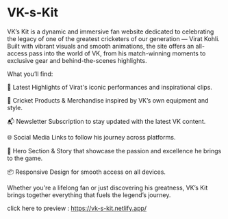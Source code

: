 # VK-s-Kit
VK’s Kit is a dynamic and immersive fan website dedicated to celebrating the legacy of one of the greatest cricketers of our generation — Virat Kohli. Built with vibrant visuals and smooth animations, the site offers an all-access pass into the world of VK, from his match-winning moments to exclusive gear and behind-the-scenes highlights.

What you’ll find:

🎥 Latest Highlights of Virat's iconic performances and inspirational clips.

🛒 Cricket Products & Merchandise inspired by VK’s own equipment and style.

📬 Newsletter Subscription to stay updated with the latest VK content.

🌐 Social Media Links to follow his journey across platforms.

🧢 Hero Section & Story that showcase the passion and excellence he brings to the game.

📦 Responsive Design for smooth access on all devices.

Whether you're a lifelong fan or just discovering his greatness, VK’s Kit brings together everything that fuels the legend’s journey.

click here to preview : https://vk-s-kit.netlify.app/
